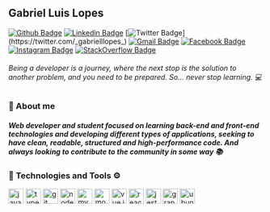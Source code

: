 ## Gabriel Luis Lopes

[![Github Badge](https://img.shields.io/badge/-Github-000?style=flat-square&logo=Github&logoColor=white&link=https://github.com/gabriellopes00)](https://github.com/gabriellopes00)
[![Linkedin Badge](https://img.shields.io/badge/-LinkedIn-blue?style=flat-square&logo=Linkedin&logoColor=white&link=https://www.linkedin.com/in/gabriel-lopes-6625631b0/)](https://www.linkedin.com/in/gabriel-lopes-6625631b0/)
[![Twitter Badge](https://img.shields.io/badge/-Twitter-1ca0f1?style=flat-square&labelColor=1ca0f1&logo=twitter&logoColor=white&link=https://twitter.com/_gabrielllopes_)](https://twitter.com/_gabrielllopes_)
[![Gmail Badge](https://img.shields.io/badge/-Gmail-D14836?&style=flat-square&logo=Gmail&logoColor=white&link=mailto:gabrielluislopes00@gmail.com)](mailto:gabrielluislopes00@gmail.com)
[![Facebook Badge](	https://img.shields.io/badge/facebook-%231877F2.svg?&style=flat-square&logo=facebook&logoColor=white)](https://www.facebook.com/profile.php?id=100034920821684)
[![Instagram Badge](https://img.shields.io/badge/instagram-%23E4405F.svg?&style=flat-square&logo=instagram&logoColor=white)](https://www.instagram.com/_.gabriellopes/?hl=pt-br)
[![StackOverflow Badge](https://img.shields.io/badge/stack%20overflow-FE7A16?logo=stack-overflow&logoColor=white&style=flat-square)](https://stackoverflow.com/users/14099025/gabriel-lopes?tab=profile)

###### Being a developer is a journey, where the next stop is the solution to another problem, and you need to be prepared. So... never stop learning. 💻 

### :wave: About me
##### Web developer and student focused on learning back-end and front-end technologies and developing different types of applications, seeking to have clean, readable, structured and high-performance code. And always looking to contribute to the community in some way 📚

### 🚀 Technologies and Tools ⚙
<div class="row">
  <img src="https://devicons.github.io/devicon/devicon.git/icons/javascript/javascript-original.svg" alt="javascript" width="30" height="30"/>
  <img src="https://devicons.github.io/devicon/devicon.git/icons/typescript/typescript-original.svg" alt="typescript" width="30" height="30"/>
  <img src="https://devicons.github.io/devicon/devicon.git/icons/git/git-original.svg" alt="git" width="30" height="30"/>
  <img src="https://devicons.github.io/devicon/devicon.git/icons/nodejs/nodejs-original.svg" alt="nodejs" width="30" height="30"/>
  <img src="https://devicons.github.io/devicon/devicon.git/icons/mysql/mysql-original.svg" alt="mysql" width="30" height="30"/>
  <img src="https://devicons.github.io/devicon/devicon.git/icons/mongodb/mongodb-original.svg" alt="mongodb" width="30" height="30"/>
  <img src="https://devicon.dev/devicon.git/icons/vuejs/vuejs-original.svg" alt="vue.js" width="30" height="30"/>  
  <img src="https://devicon.dev/devicon.git/icons/react/react-original.svg" alt="react" width="30" height="30"/> 
  <img src="https://d2eip9sf3oo6c2.cloudfront.net/tags/images/000/000/940/landscape/jestlogo.png" height="30" alt="jest">
  <img src="https://cdn.svgporn.com/logos/graphql.svg" height="30" alt="graphql">
  <img src="https://cdn.svgporn.com/logos/ubuntu.svg" height="30" alt="ubuntu">
</div>
